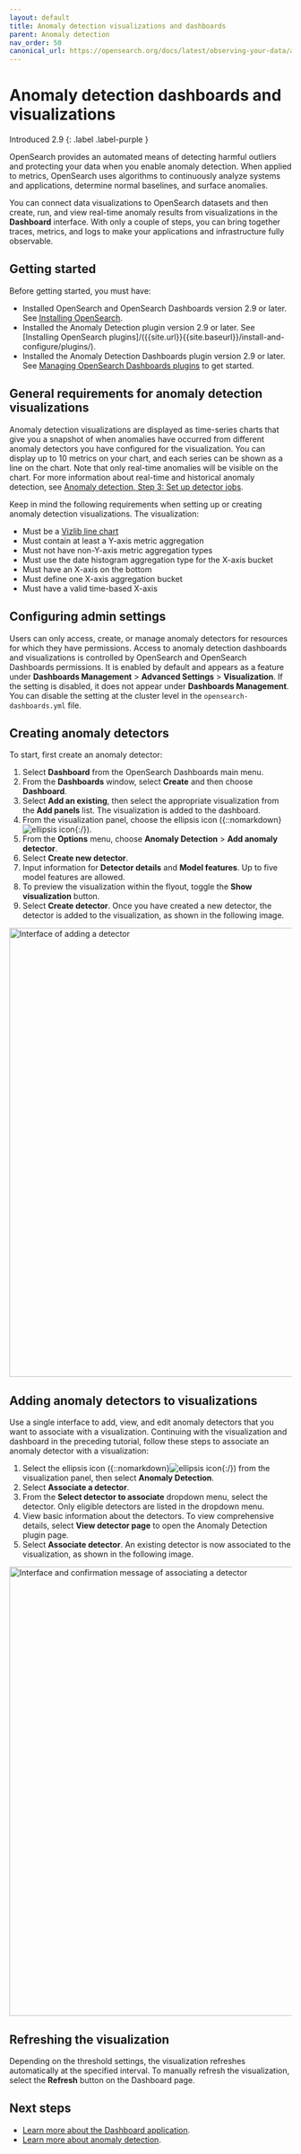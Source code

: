 ```yaml
---
layout: default
title: Anomaly detection visualizations and dashboards
parent: Anomaly detection
nav_order: 50
canonical_url: https://opensearch.org/docs/latest/observing-your-data/ad/dashboards-anomaly-detection/
---
```


# Anomaly detection dashboards and visualizations
Introduced 2.9
{: .label .label-purple }

OpenSearch provides an automated means of detecting harmful outliers and protecting your data when you enable anomaly detection. When applied to metrics, OpenSearch uses algorithms to continuously analyze systems and applications, determine normal baselines, and surface anomalies. 

You can connect data visualizations to OpenSearch datasets and then create, run, and view real-time anomaly results from visualizations in the **Dashboard** interface. With only a couple of steps, you can bring together traces, metrics, and logs to make your applications and infrastructure fully observable.

## Getting started 

Before getting started, you must have:

- Installed OpenSearch and OpenSearch Dashboards version 2.9 or later. See [Installing OpenSearch]({{site.url}}{{site.baseurl}}/install-and-configure/install-opensearch/index/).
- Installed the Anomaly Detection plugin version 2.9 or later. See [Installing OpenSearch plugins]/({{site.url}}{{site.baseurl}}/install-and-configure/plugins/).
- Installed the Anomaly Detection Dashboards plugin version 2.9 or later. See [Managing OpenSearch Dashboards plugins]({{site.url}}{{site.baseurl}}/install-and-configure/install-dashboards/plugins/) to get started.

## General requirements for anomaly detection visualizations

Anomaly detection visualizations are displayed as time-series charts that give you a snapshot of when anomalies have occurred from different anomaly detectors you have configured for the visualization. You can display up to 10 metrics on your chart, and each series can be shown as a line on the chart. Note that only real-time anomalies will be visible on the chart. For more information about real-time and historical anomaly detection, see [Anomaly detection, Step 3: Set up detector jobs]({{site.url}}{{site.baseurl}}/observing-your-data/ad/index/#step-3-setting-up-detector-jobs).

Keep in mind the following requirements when setting up or creating anomaly detection visualizations. The visualization:

- Must be a [Vizlib line chart](https://community.vizlib.com/support/solutions/articles/35000107262-vizlib-line-chart-introduction)
- Must contain at least a Y-axis metric aggregation
- Must not have non-Y-axis metric aggregation types
- Must use the date histogram aggregation type for the X-axis bucket
- Must have an X-axis on the bottom
- Must define one X-axis aggregation bucket
- Must have a valid time-based X-axis

## Configuring admin settings

Users can only access, create, or manage anomaly detectors for resources for which they have permissions. Access to anomaly detection dashboards and visualizations is controlled by OpenSearch and OpenSearch Dashboards permissions. It is enabled by default and appears as a feature under **Dashboards Management** > **Advanced Settings** > **Visualization**. If the setting is disabled, it does not appear under **Dashboards Management**. You can disable the setting at the cluster level in the `opensearch-dashboards.yml` file.

## Creating anomaly detectors

To start, first create an anomaly detector:

1. Select **Dashboard** from the OpenSearch Dashboards main menu.
2. From the **Dashboards** window, select **Create** and then choose **Dashboard**.
3. Select **Add an existing**, then select the appropriate visualization from the **Add panels** list. The visualization is added to the dashboard.
4. From the visualization panel, choose the ellipsis icon ({::nomarkdown}<img src="{{site.url}}{{site.baseurl}}/images/ellipsis-icon.png" class="inline-icon" alt="ellipsis icon"/>{:/}).
5. From the **Options** menu, choose **Anomaly Detection** > **Add anomaly detector**.
6. Select **Create new detector**.
7. Input information for **Detector details** and **Model features**. Up to five model features are allowed. 
8. To preview the visualization within the flyout, toggle the **Show visualization** button.
9. Select **Create detector**. Once you have created a new detector, the detector is added to the visualization, as shown in the following image.  

<img src="{{site.url}}{{site.baseurl}}/images/dashboards/add-detector.png" alt="Interface of adding a detector" width="800" height="800">

## Adding anomaly detectors to visualizations

Use a single interface to add, view, and edit anomaly detectors that you want to associate with a visualization. Continuing with the visualization and dashboard in the preceding tutorial, follow these steps to associate an anomaly detector with a visualization:
 
1. Select the ellipsis icon ({::nomarkdown}<img src="{{site.url}}{{site.baseurl}}/images/ellipsis-icon.png" class="inline-icon" alt="ellipsis icon"/>{:/}) from the visualization panel, then select **Anomaly Detection**.
2. Select **Associate a detector**.
3. From the **Select detector to associate** dropdown menu, select the detector. Only eligible detectors are listed in the dropdown menu.
4. View basic information about the detectors. To view comprehensive details, select **View detector page** to open the Anomaly Detection plugin page.
5. Select **Associate detector**. An existing detector is now associated to the visualization, as shown in the following image.

<img src="{{site.url}}{{site.baseurl}}/images/dashboards/anomaly-detect-dashboard.png" alt="Interface and confirmation message of associating a detector" width="800" height="800">

## Refreshing the visualization

Depending on the threshold settings, the visualization refreshes automatically at the specified interval. To manually refresh the visualization, select the **Refresh** button on the Dashboard page.

## Next steps

- [Learn more about the Dashboard application]({{site.url}}{{site.baseurl}}/dashboards/dashboard/index/).
- [Learn more about anomaly detection]({{site.url}}{{site.baseurl}}/observing-your-data/ad/index/).
